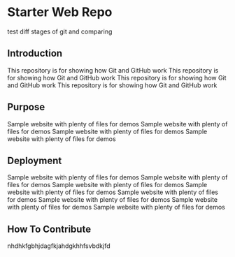 # Starter Web Repo
test diff stages of git and comparing

## Introduction

This repository is for showing how Git and GitHub work
This repository is for showing how Git and GitHub work
This repository is for showing how Git and GitHub work
This repository is for showing how Git and GitHub work

## Purpose

Sample website with plenty of files for demos
Sample website with plenty of files for demos
Sample website with plenty of files for demos
Sample website with plenty of files for demos

## Deployment
Sample website with plenty of files for demos
Sample website with plenty of files for demos
Sample website with plenty of files for demos
Sample website with plenty of files for demos
Sample website with plenty of files for demos
Sample website with plenty of files for demos
Sample website with plenty of files for demos
Sample website with plenty of files for demos

## How To Contribute
nhdhkfgbhjdagfkjahdgkhhfsvbdkjfd